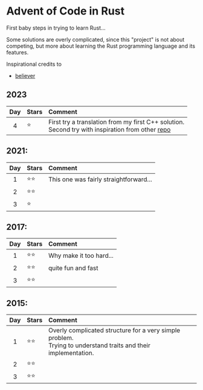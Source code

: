 # Advent of Code in Rust

First baby steps in trying to learn Rust...

Some solutions are overly complicated, since this "project" is not about competing, but more about learning the Rust programming language and its features.

Inspirational credits to
- [believer](https://github.com/believer)

## 2023
| Day | Stars            | Comment                                |
|:---:|:-----------------|:---------------------------------------|
|  4  | &#11088;         | First try a translation from my first C++ solution.<br/>Second try with inspiration from other [repo](https://github.com/believer/advent-of-code/blob/master/rust/2023/) |


## 2021:
| Day | Stars            | Comment                                |
|:---:|:-----------------|:---------------------------------------|
|  1  | &#11088;&#11088; | This one was fairly straightforward... |
|  2  | &#11088;&#11088; |                                        |
|  3  | &#11088;         |                                        |


## 2017:
| Day | Stars            | Comment                                |
|:---:|:-----------------|:---------------------------------------|
|  1  | &#11088;&#11088; | Why make it too hard...|
|  2  | &#11088;&#11088; | quite fun and fast |
|  3  | &#11088;&#11088; | |


## 2015:
| Day | Stars            | Comment                                |
|:---:|:-----------------|:---------------------------------------|
|  1  | &#11088;&#11088; | Overly complicated structure for a very simple problem.<br/>Trying to understand traits and their implementation. |
|  2  | &#11088;&#11088; |                                        |
|  3  | &#11088;&#11088; |                                        |

